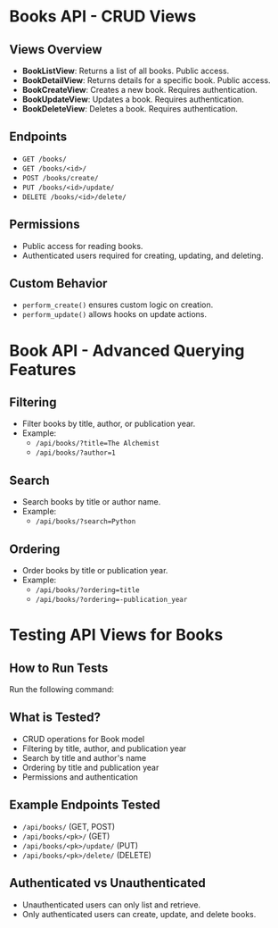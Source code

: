 # Books API - CRUD Views

## Views Overview
- **BookListView**: Returns a list of all books. Public access.
- **BookDetailView**: Returns details for a specific book. Public access.
- **BookCreateView**: Creates a new book. Requires authentication.
- **BookUpdateView**: Updates a book. Requires authentication.
- **BookDeleteView**: Deletes a book. Requires authentication.

## Endpoints
- `GET /books/`
- `GET /books/<id>/`
- `POST /books/create/`
- `PUT /books/<id>/update/`
- `DELETE /books/<id>/delete/`

## Permissions
- Public access for reading books.
- Authenticated users required for creating, updating, and deleting.

## Custom Behavior
- `perform_create()` ensures custom logic on creation.
- `perform_update()` allows hooks on update actions.

# Book API - Advanced Querying Features

## Filtering
- Filter books by title, author, or publication year.
- Example:
  - `/api/books/?title=The Alchemist`
  - `/api/books/?author=1`

## Search
- Search books by title or author name.
- Example:
  - `/api/books/?search=Python`

## Ordering
- Order books by title or publication year.
- Example:
  - `/api/books/?ordering=title`
  - `/api/books/?ordering=-publication_year`


# Testing API Views for Books

## How to Run Tests
Run the following command:



## What is Tested?
- CRUD operations for Book model
- Filtering by title, author, and publication year
- Search by title and author's name
- Ordering by title and publication year
- Permissions and authentication

## Example Endpoints Tested
- `/api/books/` (GET, POST)
- `/api/books/<pk>/` (GET)
- `/api/books/<pk>/update/` (PUT)
- `/api/books/<pk>/delete/` (DELETE)

## Authenticated vs Unauthenticated
- Unauthenticated users can only list and retrieve.
- Only authenticated users can create, update, and delete books.
